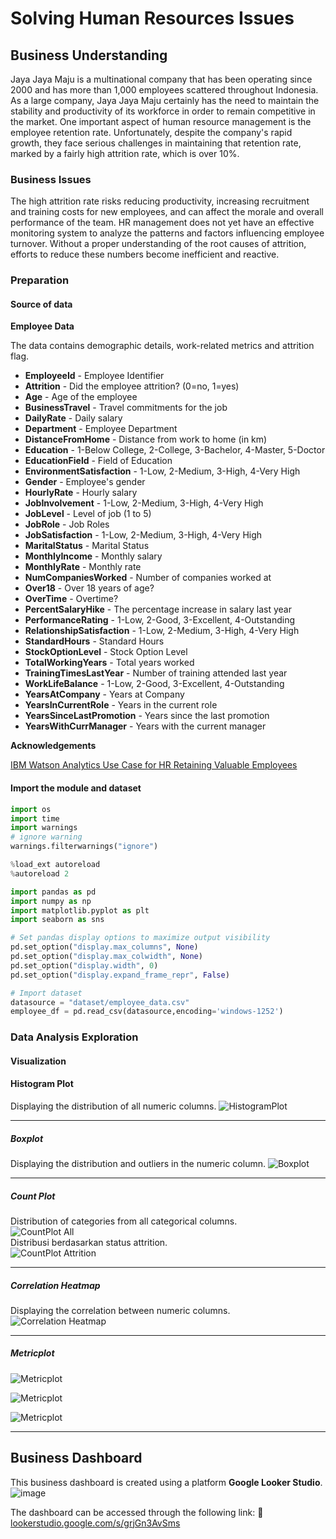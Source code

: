 # Solving Human Resources Issues

## Business Understanding
Jaya Jaya Maju is a multinational company that has been operating since 2000 and has more than 1,000 employees scattered throughout Indonesia. As a large company, Jaya Jaya Maju certainly has the need to maintain the stability and productivity of its workforce in order to remain competitive in the market. One important aspect of human resource management is the employee retention rate. Unfortunately, despite the company's rapid growth, they face serious challenges in maintaining that retention rate, marked by a fairly high attrition rate, which is over 10%.

### Business Issues
The high attrition rate risks reducing productivity, increasing recruitment and training costs for new employees, and can affect the morale and overall performance of the team. HR management does not yet have an effective monitoring system to analyze the patterns and factors influencing employee turnover. Without a proper understanding of the root causes of attrition, efforts to reduce these numbers become inefficient and reactive.
 
### Preparation

#### Source of data

**Employee Data**

The data contains demographic details, work-related metrics and attrition flag.

- **EmployeeId** - Employee Identifier
- **Attrition** - Did the employee attrition? (0=no, 1=yes)
- **Age** - Age of the employee
- **BusinessTravel** - Travel commitments for the job
- **DailyRate** - Daily salary
- **Department** - Employee Department
- **DistanceFromHome** - Distance from work to home (in km)
- **Education** - 1-Below College, 2-College, 3-Bachelor, 4-Master, 5-Doctor
- **EducationField** - Field of Education
- **EnvironmentSatisfaction** - 1-Low, 2-Medium, 3-High, 4-Very High
- **Gender** - Employee's gender
- **HourlyRate** - Hourly salary
- **JobInvolvement** - 1-Low, 2-Medium, 3-High, 4-Very High
- **JobLevel** - Level of job (1 to 5)
- **JobRole** - Job Roles
- **JobSatisfaction** - 1-Low, 2-Medium, 3-High, 4-Very High
- **MaritalStatus** - Marital Status
- **MonthlyIncome** - Monthly salary
- **MonthlyRate** - Monthly rate
- **NumCompaniesWorked** - Number of companies worked at
- **Over18** - Over 18 years of age?
- **OverTime** - Overtime?
- **PercentSalaryHike** - The percentage increase in salary last year
- **PerformanceRating** - 1-Low, 2-Good, 3-Excellent, 4-Outstanding
- **RelationshipSatisfaction** - 1-Low, 2-Medium, 3-High, 4-Very High
- **StandardHours** - Standard Hours
- **StockOptionLevel** - Stock Option Level
- **TotalWorkingYears** - Total years worked
- **TrainingTimesLastYear** - Number of training attended last year
- **WorkLifeBalance** - 1-Low, 2-Good, 3-Excellent, 4-Outstanding
- **YearsAtCompany** - Years at Company
- **YearsInCurrentRole** - Years in the current role
- **YearsSinceLastPromotion** - Years since the last promotion
- **YearsWithCurrManager** - Years with the current manager

**Acknowledgements**

[IBM Watson Analytics Use Case for HR Retaining Valuable Employees](https://www.ibm.com/communities/analytics/watson-analytics-blog/watson-analytics-use-case-for-hr-retaining-valuable-employees/)




#### Import the module and dataset

```python
import os
import time
import warnings
# ignore warning
warnings.filterwarnings("ignore")

%load_ext autoreload
%autoreload 2

import pandas as pd
import numpy as np
import matplotlib.pyplot as plt
import seaborn as sns

# Set pandas display options to maximize output visibility
pd.set_option("display.max_columns", None)
pd.set_option("display.max_colwidth", None)
pd.set_option("display.width", 0)
pd.set_option("display.expand_frame_repr", False)

# Import dataset
datasource = "dataset/employee_data.csv"
employee_df = pd.read_csv(datasource,encoding='windows-1252')


```
### Data Analysis Exploration

#### Visualization

#### Histogram Plot
Displaying the distribution of all numeric columns. 
![HistogramPlot](img/HistogramPlotColAll.png)

---

##### Boxplot
Displaying the distribution and outliers in the numeric column. 
![Boxplot](img/BoxplotAttritionNumericAllCol.png)

---

##### Count Plot
Distribution of categories from all categorical columns.  
![CountPlot All](img/CountPlotCategoricalColAll.png)  
Distribusi berdasarkan status attrition.  
![CountPlot Attrition](img/CountPlotAttritionCategoricalCol.png)

---

##### Correlation Heatmap
Displaying the correlation between numeric columns.  
![Correlation Heatmap](img/CorrelationHeadmap.png)

---

##### Metricplot
![Metricplot](img/metricplot-count1.png)

![Metricplot](img/metricplot-niMax1.png)

![Metricplot](img/metricplot-catg_contrib1.png)

---

## Business Dashboard

This business dashboard is created using a platform **Google Looker Studio**. 
![image](img/BusinessDashboard.png)

The dashboard can be accessed through the following link: 
🔗 [lookerstudio.google.com/s/grjGn3AvSms](lookerstudio.google.com/s/grjGn3AvSms)
